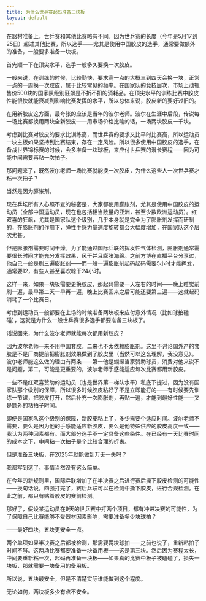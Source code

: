 ```yaml
---
title: 为什么世乒赛起码准备三块板
layout: default
---
```


在器材准备上，世乒赛和其他比赛略有不同。因为世乒赛的长度（今年是5月17到25日）超过其他比赛，所以选手——尤其是使用中国胶皮的选手，通常要做额外的准备，一般要多准备一块板。

首先顺一下在顶尖水平，选手一般多久要换一次胶皮。

一般来说，在训练的时候，比较勤快，要求高一点的大概三到四天会换一块，正常一点的一周换一次胶皮，属于比较常见的频率。在国家队的竞技层次，市场上动辄售价500块的国家队级别狂飙是不折不扣的消耗品。在顶尖水平的训练比赛中胶皮性能很快就能衰减到影响比赛发挥的水平，所以总体来说，胶皮新的要好过旧的。

在用新胶皮这方面，最夸张的应该是当年的波尔老师。波尔在生涯中后段，传说每一场比赛都换用两块全新胶皮——用市场价格比喻的话，一场两块胶皮一千块。

考虑到比赛对胶皮的要求比训练高，而世乒赛的要求又比平时比赛高，所以运动员一块主板如果坚持到比赛结束，存在一定风险。所以很多使用中国胶皮的选手，在备战世界锦标赛的时候，会多准备一块球板，来应付世乒赛的漫长赛程——因为可能中间需要再粘一次拍子。

那问题来了，既然波尔老师一场比赛就能换一次胶皮，为什么这些人一次世乒赛才粘一次拍子？

当然是因为膨胀剂。

现在乒坛所有人心照不宣的秘密是，大家都使用膨胀剂，尤其是使用中国胶皮的运动员（全部中国运动员，现在也包括相当数量的亚洲，甚至少数欧洲运动员）。红双喜的狂飙，尤其是国家队这个级别，几乎本身就是完全为了膨胀剂发挥而研制的，在膨胀剂的作用下，弹性手感力量速度旋转都会大幅度增加，在国家队这个层次尤甚。

但是膨胀剂需要时间干燥。为了能通过国际乒联的挥发性气体检测，膨胀剂通常需要很长时间才能充分发挥效果，风干并且膨胀海绵。之前方博在直播平台分享过，他自己一般是刷三遍膨胀剂——而一般一遍膨胀剂起码起码需要5小时才能挥发，通常要12，有些人甚至喜欢晾干24小时。

这样一来，如果一块板需要更换胶皮，那起码需要一天左右的时间——晚上睡觉前刷一遍，最早第二天一早再一遍，晚上比赛回来之后可能还要第三遍——这就起码消耗了一个比赛日。

考虑到运动员一般都要在上场的时候准备两块板来应付意外情况（比如球拍磕碰），这就是为什么一般世乒赛很多选手都要准备三块板了。

话说回来，为什么波尔老师就能每次都用新胶皮？

因为波尔老师一来不用中国套胶，二来也不太依赖膨胀剂。这里不讨论国外产的套胶是不是厂商提前把膨胀剂效果做到了胶皮里（当然可以这么理解，我没意见）。波尔老师能这么做的理由有两条——第一他是蝴蝶当家赞助球员，消费对他来说不是问题，第二，可能是更重要的，波尔老师手感能适应每次比赛都用新胶皮。

一些不是红双喜赞助的运动员（也是世界第一梯队水平）私底下提过，因为没有国家队那个级别的保障，所以很多时候胶皮粘好了不是立即能打的——有时候要先训练一节课，把胶皮打开，然后补充一次膨胀剂，再贴一遍，才能到最好性能——又是额外的粘拍子时间。

即便是国家队这个级别的保障，新胶皮粘上了，多少需要个适应时间。波尔老师不需要，要么是因为他的手感能适应新胶皮，要么是他特殊供应的胶皮高度一致——我认为两种因素都有。而大部分选手不一定具备这些条件。在已经有一天比赛时间的成本之下，中间粘一次拍子是个比较合理的折衷。

但是准备三块板，在2025年就能做到万无一失吗？

我都写到这了，事情当然没有这么简单。

在今年的新规则里，国际乒联增加了在半决赛之后进行赛后撕下胶皮检测的可能性——换句话说，四强打完了，赛后乒联可以在检测中撕下胶皮，进行合规检测。在此之前，都只有贴着胶皮的赛前检测。

那好了，假设某运动员在9天的世乒赛中打两个项目，都有冲进决赛的可能性，为了保障自己比赛能够不受器材因素影响，需要准备多少块球拍？

——最好四块，五块更安全一点。

两个单项如果半决赛之后都被检测，那需要两块球拍——之前也说了，重新粘拍子时间不够。这两场比赛都要准备一块备用板——这是第三块。然后因为赛程太长，中间要重新粘一次，起码再准备一块板——如果真的比赛中板子被磕碰了，损失一块板，那就需要一块备用的备用板。

所以说，五块最安全，但是不清楚实际谁能做到这个程度。

无论如何，两块板多少有点不安全。